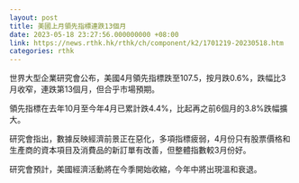 ```yaml
---
layout: post
title: 美國上月領先指標連跌13個月　
date: 2023-05-18 23:27:56.000000000 +08:00
link: https://news.rthk.hk/rthk/ch/component/k2/1701219-20230518.htm
categories: rthk
---
```


世界大型企業研究會公布，美國4月領先指標跌至107.5，按月跌0.6%，跌幅比3月收窄，連跌第13個月，但合乎市場預期。

領先指標在去年10月至今年4月已累計跌4.4%，比起再之前6個月的3.8%跌幅擴大。

研究會指出，數據反映經濟前景正在惡化，多項指標疲弱，4月份只有股票價格和生產商的資本項目及消費品的新訂單有改善，但整體指數較3月份好。

研究會預計，美國經濟活動將在今季開始收縮，今年中將出現溫和衰退。
